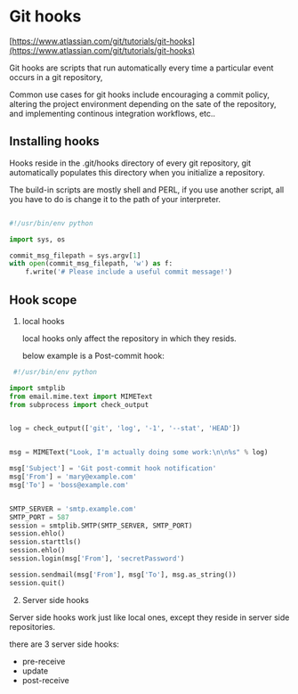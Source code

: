 # Git hooks

[https://www.atlassian.com/git/tutorials/git-hooks](https://www.atlassian.com/git/tutorials/git-hooks)

Git hooks are scripts that run automatically every time a particular event occurs in a git repository,

Common use cases for git hooks include encouraging a commit policy, altering the project environment depending on the sate of the repository, and implementing continous integration workflows, etc..

## Installing hooks

Hooks reside in the .git/hooks directory of every git repository, git automatically populates this directory when you initialize a repository.

The build-in scripts are mostly shell and PERL, if you use another script, all you have to do is change it to the path of your interpreter.

```python

#!/usr/bin/env python

import sys, os

commit_msg_filepath = sys.argv[1]
with open(commit_msg_filepath, 'w') as f:
    f.write('# Please include a useful commit message!')

```

## Hook scope

1. local hooks

   local hooks only affect the repository in which they resids.

   below example is a Post-commit hook:

```python
 #!/usr/bin/env python

import smtplib
from email.mime.text import MIMEText
from subprocess import check_output


log = check_output(['git', 'log', '-1', '--stat', 'HEAD'])


msg = MIMEText("Look, I'm actually doing some work:\n\n%s" % log)

msg['Subject'] = 'Git post-commit hook notification'
msg['From'] = 'mary@example.com'
msg['To'] = 'boss@example.com'


SMTP_SERVER = 'smtp.example.com'
SMTP_PORT = 587
session = smtplib.SMTP(SMTP_SERVER, SMTP_PORT)
session.ehlo()
session.starttls()
session.ehlo()
session.login(msg['From'], 'secretPassword')

session.sendmail(msg['From'], msg['To'], msg.as_string())
session.quit()
```

2. Server side hooks

Server side hooks work just like local ones, except they reside in server side repositories.

there are 3 server side hooks:

* pre-receive
* update
* post-receive